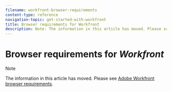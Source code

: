 ```yaml
---
filename: workfront-browser-requirements
content-type: reference
navigation-topic: get-started-with-workfront
title: Browser requirements for Workfront
description: Note: The information in this article has moved. Please see Adobe Workfront browser requirements.
---
```


# Browser requirements for *Workfront*

>[!NOTE]
>
>The information in this article has moved. Please see [Adobe Workfront browser requirements](../../workfront-basics/workfront-browser-requirements.md).

